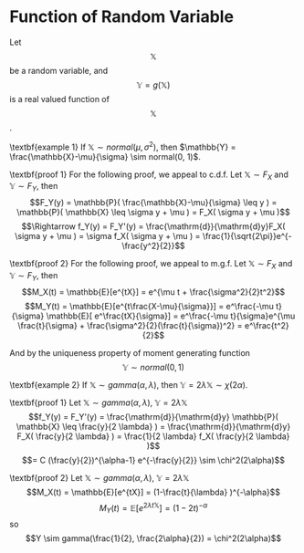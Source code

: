 # Function of Random Variable

Let $$\mathbb{X}$$ be a random variable, and $$\mathbb{Y} = g(\mathbb{X})$$ is a real valued function of $$\mathbb{X}$$.

\textbf{example 1}
If $\mathbb{X} \sim normal(\mu, \sigma^2)$, then $\mathbb{Y} = \frac{\mathbb{X}-\mu}{\sigma} \sim normal(0, 1)$. 

\textbf{proof 1} For the following proof, we appeal to c.d.f. Let $\mathbb{X} \sim F_X$ and $\mathbb{Y} \sim F_Y$, then
$$F_Y(y) = \mathbb{P}( \frac{\mathbb{X}-\mu}{\sigma} \leq y ) = \mathbb{P}( \mathbb{X} \leq \sigma y + \mu ) = F_X( \sigma y + \mu )$$
$$\Rightarrow f_Y(y) = F_Y'(y) = \frac{\mathrm{d}}{\mathrm{d}y}F_X( \sigma y + \mu ) = \sigma f_X(  \sigma y + \mu ) = \frac{1}{\sqrt{2\pi}}e^{-\frac{y^2}{2}}$$

\textbf{proof 2} For the following proof, we appeal to m.g.f. Let $\mathbb{X} \sim F_X$ and $\mathbb{Y} \sim F_Y$, then
$$M_X(t) = \mathbb{E}[e^{tX}] = e^{\mu t + \frac{\sigma^2}{2}t^2}$$
$$M_Y(t) = \mathbb{E}[e^{t\frac{X-\mu}{\sigma}}] = e^\frac{-\mu t}{\sigma} \mathbb{E}[ e^\frac{tX}{\sigma}] = 
e^\frac{-\mu t}{\sigma}e^{\mu \frac{t}{\sigma} + \frac{\sigma^2}{2}(\frac{t}{\sigma})^2} = e^\frac{t^2}{2}$$

And by the uniqueness property of moment generating function
$$\mathbb{Y} \sim normal(0, 1)$$

\textbf{example 2}
If $\mathbb{X} \sim gamma(\alpha, \lambda)$, then $\mathbb{Y} = 2 \lambda \mathbb{X} \sim \chi(2 \alpha)$. 

\textbf{proof 1}
Let $\mathbb{X} \sim gamma(\alpha, \lambda)$,  $\mathbb{Y} = 2 \lambda \mathbb{X}$
$$f_Y(y) = F_Y'(y) = \frac{\mathrm{d}}{\mathrm{d}y} \mathbb{P}( \mathbb{X} \leq \frac{y}{2 \lambda} ) = \frac{\mathrm{d}}{\mathrm{d}y} F_X( \frac{y}{2 \lambda} ) = \frac{1}{2 \lambda} f_X( \frac{y}{2 \lambda} )$$
$$= C (\frac{y}{2})^{\alpha-1} e^{-\frac{y}{2}} \sim \chi^2(2\alpha)$$

\textbf{proof 2}
Let $\mathbb{X} \sim gamma(\alpha, \lambda)$,  $\mathbb{Y} = 2 \lambda \mathbb{X}$
$$M_X(t) = \mathbb{E}[e^{tX}] = (1-\frac{t}{\lambda} )^{-\alpha}$$
$$M_Y(t) = \mathbb{E}[e^{2 \lambda t \mathbb{X}}] = (1-2 t)^{-\alpha}$$
so
$$Y \sim gamma(\frac{1}{2}, \frac{2\alpha}{2}) = \chi^2(2\alpha)$$



